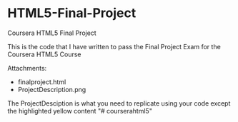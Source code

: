# HTML5-Final-Project
Coursera HTML5 Final Project

This is the code that I have written to pass the Final Project Exam for the Coursera HTML5 Course

Attachments:
* finalproject.html
* ProjectDescription.png

The ProjectDesciption is what you need to replicate using your code except the highlighted yellow content
"# courserahtml5" 
